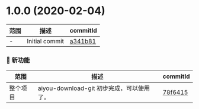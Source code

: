 # 1.0.0 (2020-02-04)

| 范围 | 描述           | commitId                                                                 |
| ---- | -------------- | ------------------------------------------------------------------------ |
| -    | Initial commit | [a341b81](https://github.com/ilovejwl/aiyou-download-git/commit/a341b81) |


### 🌟 新功能
| 范围     | 描述                                      | commitId                                                                 |
| -------- | ----------------------------------------- | ------------------------------------------------------------------------ |
| 整个项目 | aiyou-download-git 初步完成，可以使用了。 | [78f6415](https://github.com/ilovejwl/aiyou-download-git/commit/78f6415) |

